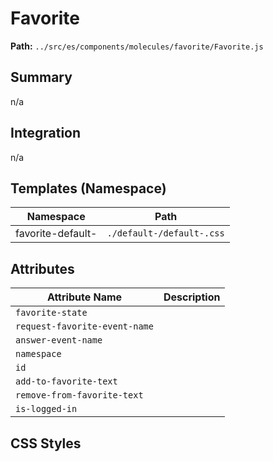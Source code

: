 # Favorite

**Path:** `../src/es/components/molecules/favorite/Favorite.js`

## Summary

n/a

## Integration

n/a

## Templates (Namespace)

| Namespace | Path |
|------|------|
| favorite-default- | `./default-/default-.css` |

## Attributes

| Attribute Name | Description |
|----------------|-------------|
| `favorite-state` |  |
| `request-favorite-event-name` |  |
| `answer-event-name` |  |
| `namespace` |  |
| `id` |  |
| `add-to-favorite-text` |  |
| `remove-from-favorite-text` |  |
| `is-logged-in` |  |

## CSS Styles

